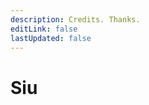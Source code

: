 ```yaml
---
description: Credits. Thanks.
editLink: false
lastUpdated: false
---
```

<script setup>
import { VPTeamMembers } from 'vitepress/theme'

const members = [
  {
    avatar: 'https://avatars.githubusercontent.com/u/85186792?v=4',
    name: 'Diso',
    title: 'Creator',
    links: [
      { icon: 'github', link: 'https://github.com/DisoQ' }
    ]
  },
  {
    avatar: 'https://avatars.githubusercontent.com/u/85186792?v=4',
    name: 'Diso',
    title: 'Founder',
    links: [
      { icon: 'discord', link: 'https://github.com/DisoQ' }
    ]
  },
  {
    avatar: 'https://avatars.githubusercontent.com/u/85186792?v=4',
    name: 'Diso',
    title: 'CEO',
    links: [
      { icon: 'twitter', link: 'https://github.com/DisoQ' }
    ]
  }
]
</script>

# Siu
<VPTeamMembers size="small" :members="members" />